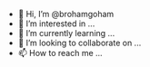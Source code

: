 - 👋 Hi, I’m @brohamgoham
- 👀 I’m interested in ...
- 🌱 I’m currently learning ...
- 💞️ I’m looking to collaborate on ...
- 📫 How to reach me ...

<!---
brohamgoham/brohamgoham is a ✨ special ✨ repository because its `README.md` (this file) appears on your GitHub profile.
You can click the Preview link to take a look at your changes.
--->
